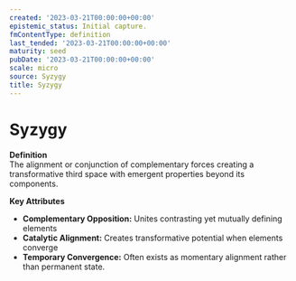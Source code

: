 ```yaml
---
created: '2023-03-21T00:00:00+00:00'
epistemic_status: Initial capture.
fmContentType: definition
last_tended: '2023-03-21T00:00:00+00:00'
maturity: seed
pubDate: '2023-03-21T00:00:00+00:00'
scale: micro
source: Syzygy
title: Syzygy
---
```


# Syzygy

**Definition**  
The alignment or conjunction of complementary forces creating a transformative third space with emergent properties beyond its components.

**Key Attributes**  
- **Complementary Opposition:** Unites contrasting yet mutually defining elements  
- **Catalytic Alignment:** Creates transformative potential when elements converge  
- **Temporary Convergence:** Often exists as momentary alignment rather than permanent state.
